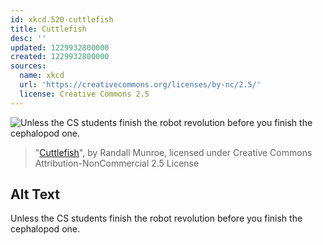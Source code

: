 ```yaml
---
id: xkcd.520-cuttlefish
title: Cuttlefish
desc: ''
updated: 1229932800000
created: 1229932800000
sources:
  name: xkcd
  url: 'https://creativecommons.org/licenses/by-nc/2.5/'
  license: Creative Commons 2.5
---
```

![Unless the CS students finish the robot revolution before you finish the cephalopod one.](https://imgs.xkcd.com/comics/cuttlefish.png)
> "[Cuttlefish](https://xkcd.com/520/)", by Randall Munroe, licensed under Creative Commons Attribution-NonCommercial 2.5 License

## Alt Text
Unless the CS students finish the robot revolution before you finish the cephalopod one.
